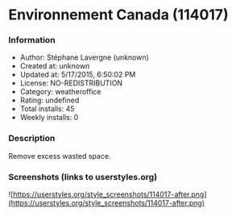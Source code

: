 # Environnement Canada (114017)

### Information
- Author: Stéphane Lavergne (unknown)
- Created at: unknown
- Updated at: 5/17/2015, 6:50:02 PM
- License: NO-REDISTRIBUTION
- Category: weatheroffice
- Rating: undefined
- Total installs: 45
- Weekly installs: 0


### Description
Remove excess wasted space.


### Screenshots (links to userstyles.org)
![https://userstyles.org/style_screenshots/114017-after.png](https://userstyles.org/style_screenshots/114017-after.png)


